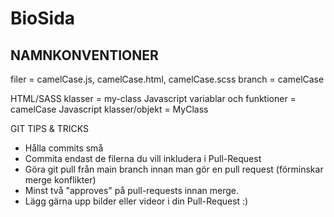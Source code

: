 # BioSida

NAMNKONVENTIONER
--------------------------------------
filer = camelCase.js, camelCase.html, camelCase.scss
branch = camelCase

HTML/SASS klasser = my-class
Javascript variablar och funktioner = camelCase
Javascript klasser/objekt = MyClass

GIT TIPS & TRICKS
- Hålla commits små 
- Commita endast de filerna du vill inkludera i Pull-Request
- Göra git pull från main branch innan man gör en pull request (förminskar merge konflikter)
- Minst två "approves" på pull-requests innan merge.
- Lägg gärna upp bilder eller videor i din Pull-Request :)

